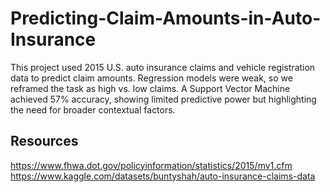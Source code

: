 # Predicting-Claim-Amounts-in-Auto-Insurance
This project used 2015 U.S. auto insurance claims and vehicle registration data to predict claim amounts. Regression models were weak, so we reframed the task as high vs. low claims. A Support Vector Machine achieved 57% accuracy, showing limited predictive power but highlighting the need for broader contextual factors.

## Resources
https://www.fhwa.dot.gov/policyinformation/statistics/2015/mv1.cfm  
https://www.kaggle.com/datasets/buntyshah/auto-insurance-claims-data
